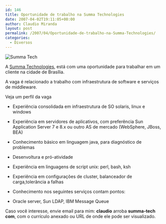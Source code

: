 ```yaml
---
id: 146
title: Oportunidade de trabalho na Summa Technologies
date: 2007-04-02T19:11:05+00:00
author: Claudio Miranda
layout: post
permalink: /2007/04/Oportunidade-de-trabalho-na-Summa-Technologies/
categories:
  - Diversos
---
```

![Summa Tech](http://www.summa-tech.com/img/summa_logo.gif)

A [Summa Technologies](http://www.summa-tech.com), está com uma oportunidade para trabalhar em um cliente na cidade de Brasília.
  
  


A vaga é relacionado a trabalho com infraestrutura de software e serviços de middleware. 

Veja um perfil da vaga 

  * Experiência consolidada em infraestrutura de SO solaris, linux e windows
    
    
  * Experiência em servidores de aplicativos, com preferência Sun Application Server 7 e 8.x ou outro AS de mercado (WebSphere, JBoss, BEA)
  * Conhecimento básico em linguagem java, para diagnóstico de problemas
  * Desenvoltura e pró-atividade
  * Experiência em linguagens de script unix: perl, bash, ksh
  * Experiência em configurações de cluster, balanceador de carga,tolerância a falhas
  * Conhecimento nos seguintes serviços contam pontos:
  * Oracle server, Sun LDAP, IBM Message Queue
      
    



Caso você interesse, envie email para mim: **claudio** arroba **summa-tech** **com**, com o currículo anexado ou URL de onde ele pode ser visualizado.